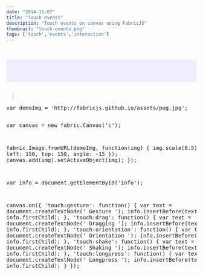 ```yaml
---
date: "2014-11-07"
title: "Touch events"
description: "Touch events on canvas using FabricJS"
thumbnail: "touch-events.png"
tags: ['touch','events','interaction']
---
```


<div
  class="codepen-later"
  data-editable="true"
  data-height="500"
  data-default-tab="result"
  data-prefill='{
    "scripts": ["https://unpkg.com/fabric@4.0.0-beta.12/dist/fabric.js"]
  }'
>
<pre data-lang="html">
  <p id="info" style="background: #eef; width: 583px; padding: 10px; overflow: scroll; height: 40px"> </p>
  <canvas id="c" width="600" height="500" style="border:1px solid #ccc"></canvas>
</pre>
<pre data-lang="js">
var demoImg = 'http://fabricjs.github.io/assets/pug.jpg';

var canvas = new fabric.Canvas('c');

fabric.Image.fromURL(demoImg, function(img) {
	img.scale(0.5).set({
		left: 150,
		top: 150,
		angle: -15
	});
	canvas.add(img).setActiveObject(img);
});

var info = document.getElementById('info');

canvas.on({
	'touch:gesture': function() {
		var text = document.createTextNode(' Gesture ');
		info.insertBefore(text, info.firstChild);
	},
	'touch:drag': function() {
		var text = document.createTextNode(' Dragging ');
		info.insertBefore(text, info.firstChild);
	},
	'touch:orientation': function() {
		var text = document.createTextNode(' Orientation ');
		info.insertBefore(text, info.firstChild);
	},
	'touch:shake': function() {
		var text = document.createTextNode(' Shaking ');
		info.insertBefore(text, info.firstChild);
	},
	'touch:longpress': function() {
		var text = document.createTextNode(' Longpress ');
		info.insertBefore(text, info.firstChild);
	}
});
</pre>
</div>
